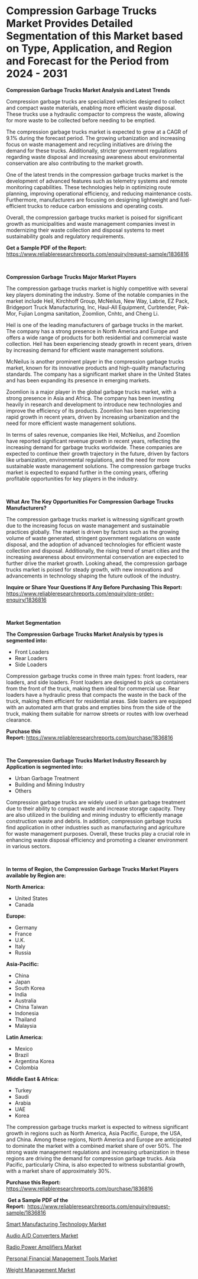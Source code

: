 <p><h1>Compression Garbage Trucks Market Provides Detailed Segmentation of this Market based on Type, Application, and Region and Forecast for the Period from 2024 - 2031</h1></p><p><strong>Compression Garbage Trucks Market Analysis and Latest Trends</strong></p>
<p><p>Compression garbage trucks are specialized vehicles designed to collect and compact waste materials, enabling more efficient waste disposal. These trucks use a hydraulic compactor to compress the waste, allowing for more waste to be collected before needing to be emptied.</p><p>The compression garbage trucks market is expected to grow at a CAGR of 9.1% during the forecast period. The growing urbanization and increasing focus on waste management and recycling initiatives are driving the demand for these trucks. Additionally, stricter government regulations regarding waste disposal and increasing awareness about environmental conservation are also contributing to the market growth.</p><p>One of the latest trends in the compression garbage trucks market is the development of advanced features such as telemetry systems and remote monitoring capabilities. These technologies help in optimizing route planning, improving operational efficiency, and reducing maintenance costs. Furthermore, manufacturers are focusing on designing lightweight and fuel-efficient trucks to reduce carbon emissions and operating costs.</p><p>Overall, the compression garbage trucks market is poised for significant growth as municipalities and waste management companies invest in modernizing their waste collection and disposal systems to meet sustainability goals and regulatory requirements.</p></p>
<p><strong>Get a Sample PDF of the Report:&nbsp;</strong> <a href="https://www.reliableresearchreports.com/enquiry/request-sample/1836816">https://www.reliableresearchreports.com/enquiry/request-sample/1836816</a></p>
<p>&nbsp;</p>
<p><strong>Compression Garbage Trucks Major Market Players</strong></p>
<p><p>The compression garbage trucks market is highly competitive with several key players dominating the industry. Some of the notable companies in the market include Heil, Kirchhoff Group, McNeilus, New Way, Labrie, EZ Pack, Bridgeport Truck Manufacturing, Inc, Haul-All Equipment, Curbtender, Pak-Mor, Fujian Longma sanitation, Zoomlion, Cnhtc, and Cheng Li.</p><p>Heil is one of the leading manufacturers of garbage trucks in the market. The company has a strong presence in North America and Europe and offers a wide range of products for both residential and commercial waste collection. Heil has been experiencing steady growth in recent years, driven by increasing demand for efficient waste management solutions.</p><p>McNeilus is another prominent player in the compression garbage trucks market, known for its innovative products and high-quality manufacturing standards. The company has a significant market share in the United States and has been expanding its presence in emerging markets.</p><p>Zoomlion is a major player in the global garbage trucks market, with a strong presence in Asia and Africa. The company has been investing heavily in research and development to introduce new technologies and improve the efficiency of its products. Zoomlion has been experiencing rapid growth in recent years, driven by increasing urbanization and the need for more efficient waste management solutions.</p><p>In terms of sales revenue, companies like Heil, McNeilus, and Zoomlion have reported significant revenue growth in recent years, reflecting the increasing demand for garbage trucks worldwide. These companies are expected to continue their growth trajectory in the future, driven by factors like urbanization, environmental regulations, and the need for more sustainable waste management solutions. The compression garbage trucks market is expected to expand further in the coming years, offering profitable opportunities for key players in the industry.</p></p>
<p>&nbsp;</p>
<p><strong>What Are The Key Opportunities For Compression Garbage Trucks Manufacturers?</strong></p>
<p><p>The compression garbage trucks market is witnessing significant growth due to the increasing focus on waste management and sustainable practices globally. The market is driven by factors such as the growing volume of waste generated, stringent government regulations on waste disposal, and the adoption of advanced technologies for efficient waste collection and disposal. Additionally, the rising trend of smart cities and the increasing awareness about environmental conservation are expected to further drive the market growth. Looking ahead, the compression garbage trucks market is poised for steady growth, with new innovations and advancements in technology shaping the future outlook of the industry.</p></p>
<p><strong>Inquire or Share Your Questions If Any Before Purchasing This Report:</strong> <a href="https://www.reliableresearchreports.com/enquiry/pre-order-enquiry/1836816">https://www.reliableresearchreports.com/enquiry/pre-order-enquiry/1836816</a></p>
<p>&nbsp;</p>
<p><strong>Market Segmentation</strong></p>
<p><strong>The Compression Garbage Trucks Market Analysis by types is segmented into:</strong></p>
<p><ul><li>Front Loaders</li><li>Rear Loaders</li><li>Side Loaders</li></ul></p>
<p><p>Compression garbage trucks come in three main types: front loaders, rear loaders, and side loaders. Front loaders are designed to pick up containers from the front of the truck, making them ideal for commercial use. Rear loaders have a hydraulic press that compacts the waste in the back of the truck, making them efficient for residential areas. Side loaders are equipped with an automated arm that grabs and empties bins from the side of the truck, making them suitable for narrow streets or routes with low overhead clearance.</p></p>
<p><strong>Purchase this Report:&nbsp;</strong><a href="https://www.reliableresearchreports.com/purchase/1836816">https://www.reliableresearchreports.com/purchase/1836816</a></p>
<p>&nbsp;</p>
<p><strong>The Compression Garbage Trucks Market Industry Research by Application is segmented into:</strong></p>
<p><ul><li>Urban Garbage Treatment</li><li>Building and Mining Industry</li><li>Others</li></ul></p>
<p><p>Compression garbage trucks are widely used in urban garbage treatment due to their ability to compact waste and increase storage capacity. They are also utilized in the building and mining industry to efficiently manage construction waste and debris. In addition, compression garbage trucks find application in other industries such as manufacturing and agriculture for waste management purposes. Overall, these trucks play a crucial role in enhancing waste disposal efficiency and promoting a cleaner environment in various sectors.</p></p>
<p>&nbsp;</p>
<p><strong>In terms of Region, the Compression Garbage Trucks Market Players available by Region are:</strong></p>
<p>
    <p> <strong> North America: </strong>
        <ul>
            <li>United States</li>
            <li>Canada</li>
        </ul>
        </p> 
    <p> <strong> Europe: </strong>
        <ul>
            <li>Germany</li>
            <li>France</li>
            <li>U.K.</li>
            <li>Italy</li>
            <li>Russia</li>
        </ul>
        </p> 
    <p> <strong> Asia-Pacific: </strong>
        <ul>
            <li>China</li>
            <li>Japan</li>
            <li>South Korea</li>
            <li>India</li>
            <li>Australia</li>
            <li>China Taiwan</li>
            <li>Indonesia</li>
            <li>Thailand</li>
            <li>Malaysia</li>
        </ul>
        </p> 
    <p> <strong> Latin America: </strong>
        <ul>
            <li>Mexico</li>
            <li>Brazil</li>
            <li>Argentina Korea</li>
            <li>Colombia</li>
        </ul>
        </p> 
    <p> <strong> Middle East & Africa: </strong>
        <ul>
            <li>Turkey</li>
            <li>Saudi</li>
            <li>Arabia</li>
            <li>UAE</li>
            <li>Korea</li>
        </ul>
    </p>
    </p>
<p><p>The compression garbage trucks market is expected to witness significant growth in regions such as North America, Asia Pacific, Europe, the USA, and China. Among these regions, North America and Europe are anticipated to dominate the market with a combined market share of over 50%. The strong waste management regulations and increasing urbanization in these regions are driving the demand for compression garbage trucks. Asia Pacific, particularly China, is also expected to witness substantial growth, with a market share of approximately 30%.</p></p>
<p><strong>Purchase this Report: </strong><a href="https://www.reliableresearchreports.com/purchase/1836816">https://www.reliableresearchreports.com/purchase/1836816</a></p>
<p>&nbsp;<strong>Get a Sample PDF of the Report:&nbsp;&nbsp;</strong><a href="https://www.reliableresearchreports.com/enquiry/request-sample/1836816">https://www.reliableresearchreports.com/enquiry/request-sample/1836816</a></p>
<p><strong></strong></p>
<p><p><a href="https://medium.com/@charityrice25/smart-manufacturing-technology-market-competitive-analysis-market-trends-and-forecast-to-2031-43910b2f6803">Smart Manufacturing Technology Market</a></p><p><a href="https://github.com/dringals/Market-Research-Report-List-3/blob/main/audio-ad-converters-market.md">Audio A/D Converters Market</a></p><p><a href="https://github.com/lbird53714/Market-Research-Report-List-3/blob/main/radio-power-amplifiers-market.md">Radio Power Amplifiers Market</a></p><p><a href="https://medium.com/@charityrice25/personal-financial-management-tools-market-size-reveals-the-best-marketing-channels-in-global-7deca8ab781e">Personal Financial Management Tools Market</a></p><p><a href="https://medium.com/@charityrice25/weight-management-market-exploring-market-share-market-trends-and-future-growth-7526b494186c">Weight Management Market</a></p></p>